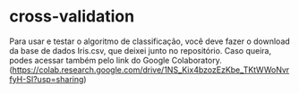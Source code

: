 # cross-validation
Para usar e testar o algoritmo de classificação, você deve fazer o download da base de dados Iris.csv, que deixei junto no repositório.
Caso queira, podes acessar também pelo link do Google Colaboratory. (https://colab.research.google.com/drive/1NS_Kix4bzozEzKbe_TKtWWoNvrfyH-SI?usp=sharing)
